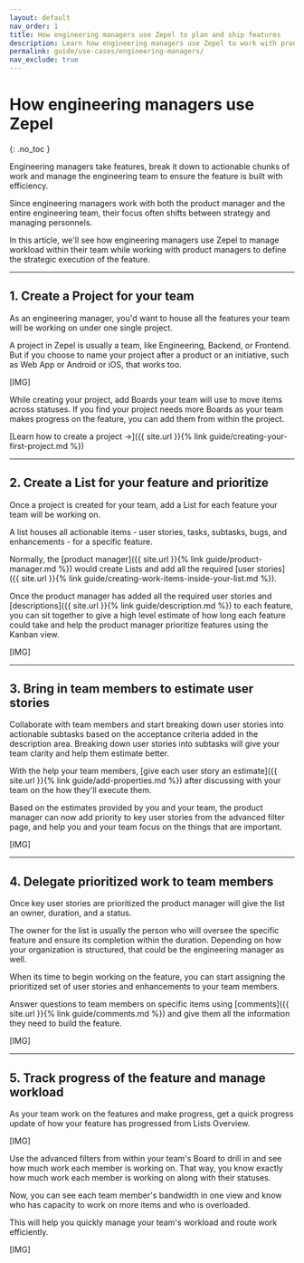 ```yaml
---
layout: default
nav_order: 1
title: How engineering managers use Zepel to plan and ship features
description: Learn how engineering managers use Zepel to work with product managers to plan features and manage the workload of the engineering team to route work efficiently.
permalink: guide/use-cases/engineering-managers/
nav_exclude: true
---
```

# How engineering managers use Zepel
{: .no_toc }

Engineering managers take features, break it down to actionable chunks of work and manage the engineering team to ensure the feature is built with efficiency.


Since engineering managers work with both the product manager and the entire engineering team, their focus often shifts between strategy and managing personnels.

In this article, we'll see how engineering managers use Zepel to manage workload within their team while working with product managers to define the strategic execution of the feature.

---

## 1. Create a Project for your team

As an engineering manager, you'd want to house all the features your team will be working on under one single project. 

A project in Zepel is usually a team, like Engineering, Backend, or Frontend. But if you choose to name your project after a product or an initiative, such as Web App or Android or iOS, that works too.

[IMG]

While creating your project, add Boards your team will use to move items across statuses. If you find your project needs more Boards as your team makes progress on the feature, you can add them from within the project.

[Learn how to create a project ->]({{ site.url }}{% link guide/creating-your-first-project.md %})

---

## 2. Create a List for your feature and prioritize

Once a project is created for your team, add a List for each feature your team will be working on. 

A list houses all actionable items - user stories, tasks, subtasks, bugs, and enhancements - for a specific feature. 

Normally, the [product manager]({{ site.url }}{% link guide/product-manager.md %}) would create Lists and add all the required [user stories]({{ site.url }}{% link guide/creating-work-items-inside-your-list.md %}). 

Once the product manager has added all the required user stories and [descriptions]({{ site.url }}{% link guide/description.md %}) to each feature, you can sit together to give a high level estimate of how long each feature could take and help the product manager prioritize features using the Kanban view.

[IMG]

---

## 3. Bring in team members to estimate user stories

Collaborate with team members and start breaking down user stories into actionable subtasks based on the acceptance criteria added in the description area. Breaking down user stories into subtasks will give your team clarity and help them estimate better.

With the help your team members, [give each user story an estimate]({{ site.url }}{% link guide/add-properties.md %}) after discussing with your team on the how they'll execute them.

Based on the estimates provided by you and your team, the product manager can now add priority to key user stories from the advanced filter page, and help you and your team focus on the things that are important.

[IMG]

---

## 4. Delegate prioritized work to team members

Once key user stories are prioritized the product manager will give the list an owner, duration, and a status. 

The owner for the list is usually the person who will oversee the specific feature and ensure its completion within the duration. Depending on how your organization is structured, that could be the engineering manager as well.

When its time to begin working on the feature, you can start assigning the prioritized set of user stories and enhancements to your team members.

Answer questions to team members on specific items using [comments]({{ site.url }}{% link guide/comments.md %}) and give them all the information they need to build the feature. 

[IMG]

---

## 5. Track progress of the feature and manage workload

As your team work on the features and make progress, get a quick progress update of how your feature has progressed from Lists Overview.

[IMG]

Use the advanced filters from within your team's Board to drill in and see how much work each member is working on. That way, you know exactly how much work each member is working on along with their statuses.

Now, you can see each team member's bandwidth in one view and know who has capacity to work on more items and who is overloaded.

This will help you quickly manage your team's workload and route work efficiently.

[IMG]